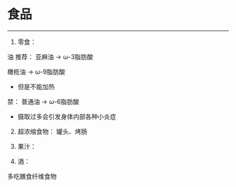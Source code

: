 # 食品
--------

1. 零食：

油
推荐：
亚麻油 -> ω-3脂肪酸

橄榄油 -> ω-9脂肪酸
+ 但是不能加热

禁：
普通油 -> ω-6脂肪酸
+ 摄取过多会引发身体内部各种小炎症


2. 超浓缩食物：
罐头、烤肠

3. 果汁：

4. 酒：

多吃膳食纤维食物
